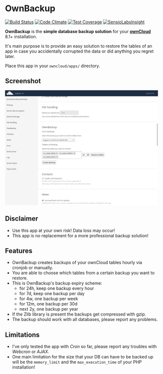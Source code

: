 # OwnBackup

[![Build Status](https://travis-ci.org/pbek/ownbackup.svg?branch=master)](https://travis-ci.org/pbek/ownbackup)
[![Code Climate](https://codeclimate.com/github/pbek/ownbackup/badges/gpa.svg)](https://codeclimate.com/github/pbek/ownbackup)
[![Test Coverage](https://codeclimate.com/github/pbek/ownbackup/badges/coverage.svg)](https://codeclimate.com/github/pbek/ownbackup/coverage)
[![SensioLabsInsight](https://insight.sensiolabs.com/projects/04f33cd9-67b9-4a88-92d0-0c98944d1a8f/mini.png)](https://insight.sensiolabs.com/projects/04f33cd9-67b9-4a88-92d0-0c98944d1a8f)


**OwnBackup** is the **simple database backup solution** for your **[ownCloud](http://www.owncloud.com/)** 8.1+ installation.

It's main purpose is to provide an easy solution to restore the tables of an app in case you accidentally corrupted the data or did anything you regret later.  

Place this app in your `owncloud/apps/` directory.

## Screenshot
![Screenhot](screenshot.png)

## Disclaimer

- Use this app at your own risk! Data loss may occur!
- This app is no replacement for a more professional backup solution!

## Features

- OwnBackup creates backups of your ownCloud tables hourly via cronjob or manually.
- You are able to choose which tables from a certain backup you want to restore.
- This is OwnBackup's backup expiry scheme:
    - for 24h, keep one backup every hour
    - for 7d, keep one backup per day
    - for 4w, one backup per week
    - for 12m, one backup per 30d
    - next 2y, one backup per year
- If the Zlib library is present the backups get compressed with gzip.
- The backup should work with all databases, please report any problems. 

## Limitations

- I've only tested the app with *Cron* so far, please report any troubles with *Webcron* or *AJAX*.
- One main limitation for the size that your DB can have to be backed up will be the `memory_limit` and the `max_execution_time` of your PHP installation!

